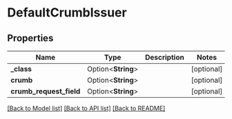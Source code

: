 # DefaultCrumbIssuer

## Properties

Name | Type | Description | Notes
------------ | ------------- | ------------- | -------------
**_class** | Option<**String**> |  | [optional]
**crumb** | Option<**String**> |  | [optional]
**crumb_request_field** | Option<**String**> |  | [optional]

[[Back to Model list]](../README.md#documentation-for-models) [[Back to API list]](../README.md#documentation-for-api-endpoints) [[Back to README]](../README.md)


